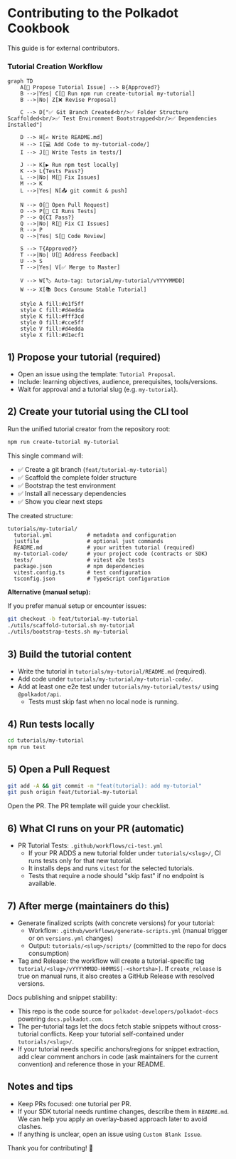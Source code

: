 # Contributing to the Polkadot Cookbook

This guide is for external contributors.

### Tutorial Creation Workflow

```mermaid
graph TD
    A[📝 Propose Tutorial Issue] --> B{Approved?}
    B -->|Yes| C[🚀 Run npm run create-tutorial my-tutorial]
    B -->|No| Z[❌ Revise Proposal]

    C --> D["✅ Git Branch Created<br/>✅ Folder Structure Scaffolded<br/>✅ Test Environment Bootstrapped<br/>✅ Dependencies Installed"]

    D --> H[✍️ Write README.md]
    H --> I[💻 Add Code to my-tutorial-code/]
    I --> J[🧪 Write Tests in tests/]

    J --> K[▶️ Run npm test locally]
    K --> L{Tests Pass?}
    L -->|No| M[🔧 Fix Issues]
    M --> K
    L -->|Yes| N[📤 git commit & push]

    N --> O[🔀 Open Pull Request]
    O --> P[🤖 CI Runs Tests]
    P --> Q{CI Pass?}
    Q -->|No| R[🔧 Fix CI Issues]
    R --> P
    Q -->|Yes| S[👀 Code Review]

    S --> T{Approved?}
    T -->|No| U[📝 Address Feedback]
    U --> S
    T -->|Yes| V[✅ Merge to Master]

    V --> W[🏷️ Auto-tag: tutorial/my-tutorial/vYYYYMMDD]
    W --> X[📚 Docs Consume Stable Tutorial]

    style A fill:#e1f5ff
    style C fill:#d4edda
    style K fill:#fff3cd
    style O fill:#cce5ff
    style V fill:#d4edda
    style X fill:#d1ecf1
```

## 1) Propose your tutorial (required)

- Open an issue using the template: `Tutorial Proposal`.
- Include: learning objectives, audience, prerequisites, tools/versions.
- Wait for approval and a tutorial slug (e.g. `my-tutorial`).

## 2) Create your tutorial using the CLI tool

Run the unified tutorial creator from the repository root:

```bash
npm run create-tutorial my-tutorial
```

This single command will:

- ✅ Create a git branch (`feat/tutorial-my-tutorial`)
- ✅ Scaffold the complete folder structure
- ✅ Bootstrap the test environment
- ✅ Install all necessary dependencies
- ✅ Show you clear next steps

The created structure:

```text
tutorials/my-tutorial/
  tutorial.yml           # metadata and configuration
  justfile               # optional just commands
  README.md              # your written tutorial (required)
  my-tutorial-code/      # your project code (contracts or SDK)
  tests/                 # vitest e2e tests
  package.json           # npm dependencies
  vitest.config.ts       # test configuration
  tsconfig.json          # TypeScript configuration
```



**Alternative (manual setup):**

If you prefer manual setup or encounter issues:

```bash
git checkout -b feat/tutorial-my-tutorial
./utils/scaffold-tutorial.sh my-tutorial
./utils/bootstrap-tests.sh my-tutorial
```

## 3) Build the tutorial content

- Write the tutorial in `tutorials/my-tutorial/README.md` (required).
- Add code under `tutorials/my-tutorial/my-tutorial-code/`.
- Add at least one e2e test under `tutorials/my-tutorial/tests/` using `@polkadot/api`.
  - Tests must skip fast when no local node is running.

## 4) Run tests locally

```bash
cd tutorials/my-tutorial
npm run test
```

## 5) Open a Pull Request

```bash
git add -A && git commit -m "feat(tutorial): add my-tutorial"
git push origin feat/tutorial-my-tutorial
```

Open the PR. The PR template will guide your checklist.

## 6) What CI runs on your PR (automatic)

- PR Tutorial Tests: `.github/workflows/ci-test.yml`
  - If your PR ADDS a new tutorial folder under `tutorials/<slug>/`, CI runs tests only for that new tutorial.
  - It installs deps and runs `vitest` for the selected tutorials.
  - Tests that require a node should "skip fast" if no endpoint is available.

## 7) After merge (maintainers do this)

- Generate finalized scripts (with concrete versions) for your tutorial:
  - Workflow: `.github/workflows/generate-scripts.yml` (manual trigger or on `versions.yml` changes)
  - Output: `tutorials/<slug>/scripts/` (committed to the repo for docs consumption)
- Tag and Release: the workflow will create a tutorial-specific tag `tutorial/<slug>/vYYYYMMDD-HHMMSS[-<shortsha>]`. If `create_release` is true on manual runs, it also creates a GitHub Release with resolved versions.

Docs publishing and snippet stability:

- This repo is the code source for `polkadot-developers/polkadot-docs` powering `docs.polkadot.com`.
- The per-tutorial tags let the docs fetch stable snippets without cross-tutorial conflicts. Keep your tutorial self-contained under `tutorials/<slug>/`.
- If your tutorial needs specific anchors/regions for snippet extraction, add clear comment anchors in code (ask maintainers for the current convention) and reference those in your README.

## Notes and tips

- Keep PRs focused: one tutorial per PR.
- If your SDK tutorial needs runtime changes, describe them in `README.md`. We can help you apply an overlay-based approach later to avoid clashes.
- If anything is unclear, open an issue using `Custom Blank Issue`.

Thank you for contributing! 🎉
